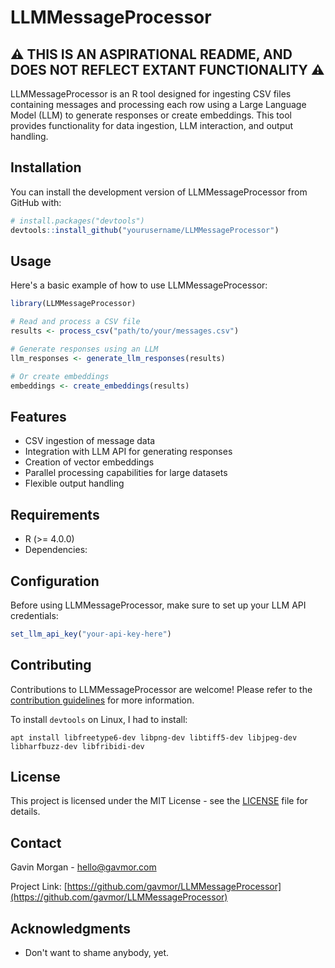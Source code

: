 # LLMMessageProcessor

## ⚠ THIS IS AN ASPIRATIONAL README, AND DOES NOT REFLECT EXTANT FUNCTIONALITY ⚠

LLMMessageProcessor is an R tool designed for ingesting CSV files containing messages and processing each row using a Large Language Model (LLM) to generate responses or create embeddings. This tool provides functionality for data ingestion, LLM interaction, and output handling.

## Installation

You can install the development version of LLMMessageProcessor from GitHub with:

```r
# install.packages("devtools")
devtools::install_github("yourusername/LLMMessageProcessor")
```

## Usage

Here's a basic example of how to use LLMMessageProcessor:

```r
library(LLMMessageProcessor)

# Read and process a CSV file
results <- process_csv("path/to/your/messages.csv")

# Generate responses using an LLM
llm_responses <- generate_llm_responses(results)

# Or create embeddings
embeddings <- create_embeddings(results)
```

## Features

- CSV ingestion of message data
- Integration with LLM API for generating responses
- Creation of vector embeddings
- Parallel processing capabilities for large datasets
- Flexible output handling

## Requirements

- R (>= 4.0.0)
- Dependencies: 

## Configuration

Before using LLMMessageProcessor, make sure to set up your LLM API credentials:

```r
set_llm_api_key("your-api-key-here")
```

## Contributing

Contributions to LLMMessageProcessor are welcome! Please refer to the [contribution guidelines](CONTRIBUTING.md) for more information.

To install `devtools` on Linux, I had to install:

```SH
apt install libfreetype6-dev libpng-dev libtiff5-dev libjpeg-dev libharfbuzz-dev libfribidi-dev

```


## License

This project is licensed under the MIT License - see the [LICENSE](LICENSE) file for details.

## Contact

Gavin Morgan - hello@gavmor.com

Project Link: [https://github.com/gavmor/LLMMessageProcessor](https://github.com/gavmor/LLMMessageProcessor)

## Acknowledgments

- Don't want to shame anybody, yet.